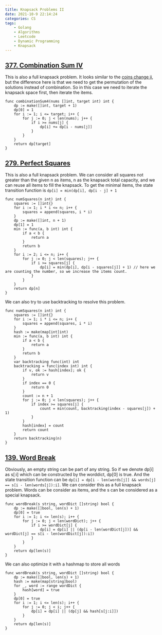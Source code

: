 ```yaml
---
title: Knapsack Problems II
date: 2021-10-9 22:14:24
categories: CS
tags:
    - Golang
    - Algorithms
    - Leetcode
    - Dynamic Programming
    - Knapsack
---
```


## [377. Combination Sum IV](https://leetcode.com/problems/combination-sum-iv)

This is also a full knapsack problem. It looks similar to the [coins change ii](/2021/10/07/Knapsack%20Problem%20I/), but the difference here is that we need to get the permutation of the solutions instead of combination. So in this case we need to iterate the knapsack space first, then iterate the items.

```golang
func combinationSum4(nums []int, target int) int {
    dp := make([]int, target + 1)
    dp[0] = 1
    for i := 1; i <= target; i++ {
        for j := 0; j < len(nums); j++ {
            if i >= nums[j] {
                dp[i] += dp[i - nums[j]]
            }
        }
    }
    return dp[target]
}
```

## [279. Perfect Squares](https://leetcode.com/problems/perfect-squares/)

This is also a full knapsack problem. We can consider all squares not greater than the given n as items, n as the knapsack total capacity,  and we can reuse all items to fill the knapsack. To get the minimal items, the state transition function is `dp[i] = min(dp[i], dp[i - j] + 1`

```golang
func numSquares(n int) int {
    squares := []int{}
    for i := 1; i * i <= n; i++ {
        squares = append(squares, i * i)
    }
    dp := make([]int, n + 1)
    dp[1] = 1
    min := func(a, b int) int {
        if a < b {
            return a
        }
        return b
    }
    for i := 2; i <= n; i++ {
        for j := 0; j < len(squares); j++ {
            if i >= squares[j] {
                dp[i] = min(dp[i], dp[i - squares[j]] + 1) // here we are counting the number, so we increase the items count.
            }
        }
    }
    return dp[n]
}
```

We can also try to use backtracking to resolve this problem.

```golang
func numSquares(n int) int {
    squares := []int{}
    for i := 1; i * i <= n; i++ {
        squares = append(squares, i * i)
    }
    hash := make(map[int]int)
    min := func(a, b int) int {
        if a < b {
            return a
        }
        return b
    }
    var backtracking func(int) int
    backtracking = func(index int) int {
        if v, ok := hash[index]; ok {
            return v
        }
        if index == 0 {
            return 0
        }
        count := n + 1
        for j := 0; j < len(squares); j++ {
            if index >= squares[j] {
                count = min(count, backtracking(index - squares[j]) + 1)   
            }
        }
        hash[index] = count
        return count
    }
    return backtracking(n)
}
```

## [139. Word Break](https://leetcode.com/problems/word-break/)

Obviously, an empty string can be part of any string. So if we denote dp[i] as s[:i] which can be constructed by the worddict, dp[0] is true. And the state transition function can be `dp[i] = dp[i - len(words[j]] && words[j] == s[i - len(words[j]):i]`. We can consider this as a full knapsack problem. Words can be consider as items, and the s can be considered as a special knapsack.

```golang
func wordBreak(s string, wordDict []string) bool {
    dp := make([]bool, len(s) + 1)
    dp[0] = true
    for i := 1; i <= len(s); i++ {
        for j := 0; j < len(wordDict); j++ {
            if i >= wordDict[j] {
                dp[i] = dp[i] || (dp[i - len(wordDict[j])] && wordDict[j] == s[i - len(wordDict[j]):i])
            }
        }
    }
    return dp[len(s)]
}
```

We can also optimize it with a hashmap to store all words
```golang
func wordBreak(s string, wordDict []string) bool {
    dp := make([]bool, len(s) + 1)
    hash := make(map[string]bool)
    for _, word := range wordDict {
        hash[word] = true
    }
    dp[0] = true
    for i := 1; i <= len(s); i++ {
        for j := 0; j < i; j++ {
            dp[i] = dp[i] || (dp[j] && hash[s[j:i]])
        }
    }
    return dp[len(s)]
}
```